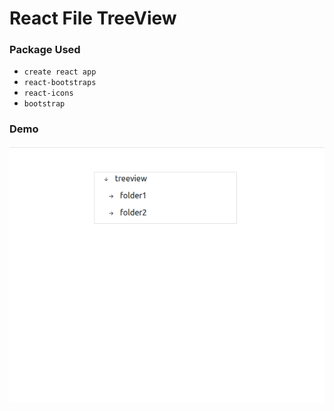 # React File TreeView

### Package Used

- `create react app`
- `react-bootstraps`
- `react-icons`
- `bootstrap`

### Demo

![react-file-treeview.gif](./react-file-treeview.gif)
